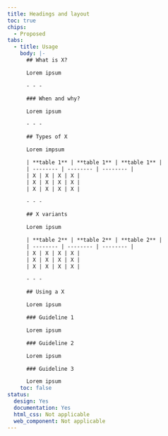 ```yaml
---
title: Headings and layout
toc: true
chips:
  - Proposed
tabs:
  - title: Usage
    body: |-
      ## What is X?

      Lorem ipsum

      - - -

      ### When and why?

      Lorem ipsum

      - - -

      ## Types of X

      Lorem impsum

      | **table 1** | **table 1** | **table 1** |
      | -------- | -------- | -------- |
      | X | X | X | X |
      | X | X | X | X |
      | X | X | X | X |

      - - -

      ## X variants

      Lorem ipsum

      | **table 2** | **table 2** | **table 2** |
      | -------- | -------- | -------- |
      | X | X | X | X |
      | X | X | X | X |
      | X | X | X | X |

      - - -

      ## Using a X

      Lorem ipsum

      ### Guideline 1

      Lorem ipsum

      ### Guideline 2

      Lorem ipsum

      ### Guideline 3

      Lorem ipsum
    toc: false
status:
  design: Yes
  documentation: Yes
  html_css: Not applicable
  web_component: Not applicable
---
```

